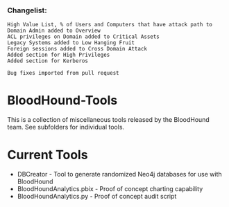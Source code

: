 
### Changelist:
    High Value List, % of Users and Computers that have attack path to Domain Admin added to Overview
    ACL privileges on Domain added to Critical Assets
    Legacy Systems added to Low Hanging Fruit
    Foreign sessions added to Cross Domain Attack
    Added section for High Privileges
    Added section for Kerberos
    
    Bug fixes imported from pull request


# BloodHound-Tools
This is a collection of miscellaneous tools released by the BloodHound team. See subfolders for individual tools.

# Current Tools
* DBCreator - Tool to generate randomized Neo4j databases for use with BloodHound
* BloodHoundAnalytics.pbix - Proof of concept charting capability
* BloodHoundAnalytics.py - Proof of concept audit script

